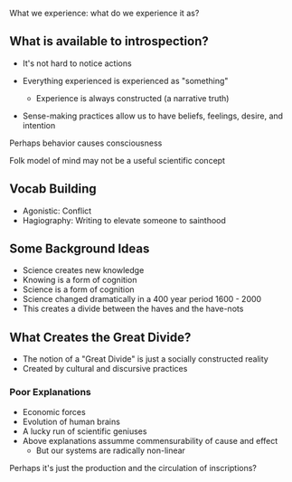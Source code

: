 What we experience: what do we experience it as?

What is available to introspection?
-------------------------------------

- It's not hard to notice actions
- Everything experienced is experienced as "something"
  - Experience is always constructed (a narrative truth)

- Sense-making practices allow us to have beliefs, feelings, desire, and intention

Perhaps behavior causes consciousness

Folk model of mind may not be a useful scientific concept

Vocab Building
--------------

- Agonistic: Conflict
- Hagiography: Writing to elevate someone to sainthood

Some Background Ideas
---------------------

- Science creates new knowledge
- Knowing is a form of cognition
- Science is a form of cognition
- Science changed dramatically in a 400 year period 1600 - 2000
- This creates a divide between the haves and the have-nots

What Creates the Great Divide?
------------------------------

- The notion of a "Great Divide" is just a socially constructed reality
- Created by cultural and discursive practices

### Poor Explanations ###

- Economic forces
- Evolution of human brains
- A lucky run of scientific geniuses
- Above explanations assumme commensurability of cause and effect
  - But our systems are radically non-linear

Perhaps it's just the production and the circulation of inscriptions?
